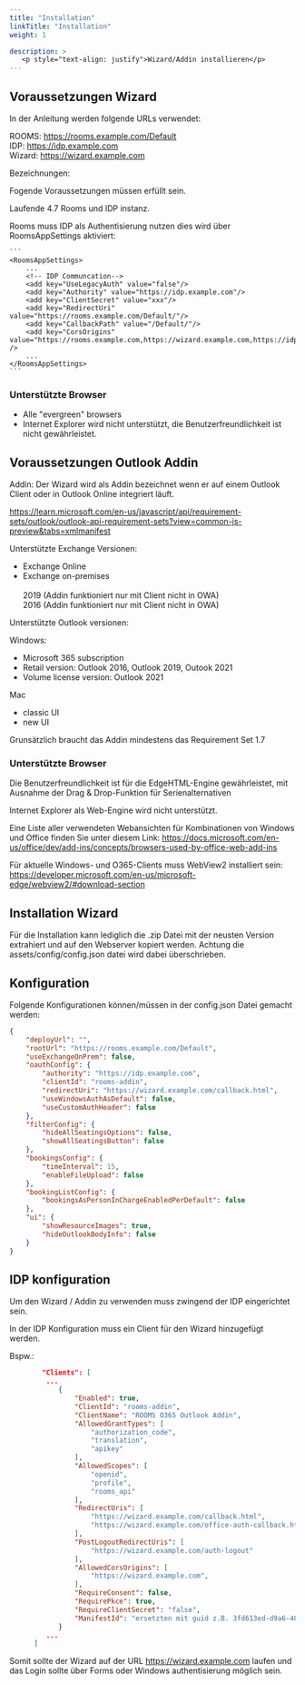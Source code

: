```yaml
---
title: "Installation"
linkTitle: "Installation"
weight: 1 

description: >
   <p style="text-align: justify">Wizard/Addin installieren</p>
---
```


## Voraussetzungen Wizard

In der Anleitung werden folgende URLs verwendet:

ROOMS: https://rooms.example.com/Default
<br>IDP: https://idp.example.com
<br>Wizard: https://wizard.example.com

Bezeichnungen:

Fogende Voraussetzungen müssen erfüllt sein.

Laufende 4.7 Rooms und IDP instanz. 

Rooms muss IDP als Authentisierung nutzen dies wird über RoomsAppSettings aktiviert:

    ```
    <RoomsAppSettings>
		...
		<!-- IDP Communcation-->
		<add key="UseLegacyAuth" value="false"/>
		<add key="Authority" value="https://idp.example.com"/>
		<add key="ClientSecret" value="xxx"/>
		<add key="RedirectUri" value="https://rooms.example.com/Default/"/>
		<add key="CallbackPath" value="/Default/"/>
		<add key="CorsOrigins" value="https://rooms.example.com,https://wizard.example.com,https://idp.example.com" />
		...
    </RoomsAppSettings>
    ```

### Unterstützte Browser

- Alle "evergreen" browsers
- Internet Explorer wird nicht unterstützt, die Benutzerfreundlichkeit ist nicht gewährleistet.

## Voraussetzungen Outlook Addin

Addin: Der Wizard wird als Addin bezeichnet wenn er auf einem Outlook Client oder in Outlook Online integriert läuft.

https://learn.microsoft.com/en-us/javascript/api/requirement-sets/outlook/outlook-api-requirement-sets?view=common-js-preview&tabs=xmlmanifest

Unterstützte Exchange Versionen:

- Exchange Online
- Exchange on-premises 	
   <br>2019 (Addin funktioniert nur mit Client nicht in OWA)
   <br>2016 (Addin funktioniert nur mit Client nicht in OWA)

Unterstützte Outlook versionen:

Windows:

- Microsoft 365 subscription
- Retail version: Outlook 2016, Outlook 2019, Outook 2021
- Volume license version: Outlook 2021

Mac
- classic UI
- new UI

Grunsätzlich braucht das Addin mindestens das Requirement Set 1.7

### Unterstützte Browser

Die Benutzerfreundlichkeit ist für die EdgeHTML-Engine gewährleistet, mit Ausnahme der Drag & Drop-Funktion für Serienalternativen

Internet Explorer als Web-Engine wird nicht unterstützt. 

Eine Liste aller verwendeten Webansichten für Kombinationen von Windows und Office finden Sie unter diesem Link:
https://docs.microsoft.com/en-us/office/dev/add-ins/concepts/browsers-used-by-office-web-add-ins

Für aktuelle Windows- und O365-Clients muss WebView2 installiert sein:
https://developer.microsoft.com/en-us/microsoft-edge/webview2/#download-section


## Installation Wizard

Für die Installation kann lediglich die .zip Datei mit der neusten Version extrahiert und auf den Webserver kopiert werden. Achtung die assets/config/config.json datei wird dabei überschrieben.

## Konfiguration

Folgende Konfigurationen können/müssen in der config.json Datei gemacht werden:

```json
{
	"deployUrl": "",
	"rootUrl": "https://rooms.example.com/Default",
	"useExchangeOnPrem": false,
	"oauthConfig": {
		"authority": "https://idp.example.com",
		"clientId": "rooms-addin",
		"redirectUri": "https://wizard.example.com/callback.html",
		"useWindowsAuthAsDefault": false,
		"useCustomAuthHeader": false
	},
	"filterConfig": {
		"hideAllSeatingsOptions": false,
		"showAllSeatingsButton": false
	},
	"bookingsConfig": {
		"timeInterval": 15,
		"enableFileUpload": false
	},
	"bookingListConfig": {
		"bookingsAsPersonInChargeEnabledPerDefault": false
	},
	"ui": {
		"showResourceImages": true,
		"hideOutlookBodyInfo": false
	}
}
```

## IDP konfiguration

Um den Wizard / Addin zu verwenden muss zwingend der IDP eingerichtet sein.

In der IDP Konfiguration muss ein Client für den Wizard hinzugefügt werden.

Bspw.:

```json
		"Clients": [
         ...
			{
				"Enabled": true,
				"ClientId": "rooms-addin",
				"ClientName": "ROOMS O365 Outlook Addin",
				"AllowedGrantTypes": [
					"authorization_code",
					"translation",
					"apikey"
				],
				"AllowedScopes": [
					"openid",
					"profile",
					"rooms_api"
				],
				"RedirectUris": [
					"https://wizard.example.com/callback.html",
					"https://wizard.example.com/office-auth-callback.html"
				],
				"PostLogoutRedirectUris": [
					"https://wizard.example.com/auth-logout"
				],
				"AllowedCorsOrigins": [
					"https://wizard.example.com",
				],
				"RequireConsent": false,
				"RequirePkce": true,
				"RequireClientSecret": "false",
				"ManifestId": "ersetzten mit guid z.B. 3fd613ed-d9a6-4096-8008-70d4d635d915"
			}
         ...
      ]
```

Somit sollte der Wizard auf der URL https://wizard.example.com laufen und das Login sollte über Forms oder Windows authentisierung möglich sein.


